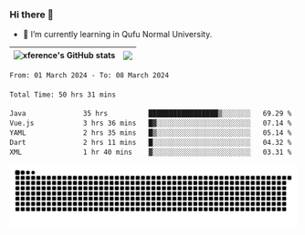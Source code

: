 ### Hi there 👋

<!--
**xference/xference** is a ✨ _special_ ✨ repository because its `README.md` (this file) appears on your GitHub profile.

Here are some ideas to get you started:

- 🔭 I’m currently working on ...

- 👯 I’m looking to collaborate on ...
- 🤔 I’m looking for help with ...
- 💬 Ask me about ...
- 📫 How to reach me: ...
- 😄 Pronouns: ...
- ⚡ Fun fact: ...
-->
- 🌱 I’m currently learning in Qufu Normal University.


| <img src="https://github-readme-stats.vercel.app/api?username=xference&show_icons=true&theme=ambient_gradient" alt="xference's GitHub stats" align="center"/> | <img src="https://github-readme-streak-stats.herokuapp.com/?user=xference"  style="zoom:100%;" align="center"/> |
| ------------------------------------------------------------ | ------------------------------------------------------------ |

<!--START_SECTION:waka-->

```txt
From: 01 March 2024 - To: 08 March 2024

Total Time: 50 hrs 31 mins

Java              35 hrs          █████████████████▒░░░░░░░   69.29 %
Vue.js            3 hrs 36 mins   █▓░░░░░░░░░░░░░░░░░░░░░░░   07.14 %
YAML              2 hrs 35 mins   █▒░░░░░░░░░░░░░░░░░░░░░░░   05.14 %
Dart              2 hrs 11 mins   █░░░░░░░░░░░░░░░░░░░░░░░░   04.32 %
XML               1 hr 40 mins    ▓░░░░░░░░░░░░░░░░░░░░░░░░   03.31 %
```

<!--END_SECTION:waka-->

<picture>
  <source media="(prefers-color-scheme: dark)" srcset="https://raw.githubusercontent.com/xference/xference/output/github-contribution-grid-snake-dark.svg" />
  <source media="(prefers-color-scheme: light)" srcset="https://raw.githubusercontent.com/xference/xference/output/github-contribution-grid-snake.svg" />
  <img alt="github-snake" src="https://raw.githubusercontent.com/xference/xference/output/github-contribution-grid-snake.svg" />
</picture>
